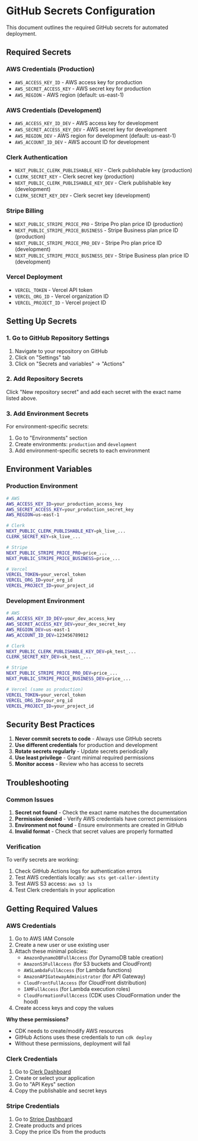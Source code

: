 # GitHub Secrets Configuration

This document outlines the required GitHub secrets for automated deployment.

## Required Secrets

### AWS Credentials (Production)
- `AWS_ACCESS_KEY_ID` - AWS access key for production
- `AWS_SECRET_ACCESS_KEY` - AWS secret key for production
- `AWS_REGION` - AWS region (default: us-east-1)

### AWS Credentials (Development)
- `AWS_ACCESS_KEY_ID_DEV` - AWS access key for development
- `AWS_SECRET_ACCESS_KEY_DEV` - AWS secret key for development
- `AWS_REGION_DEV` - AWS region for development (default: us-east-1)
- `AWS_ACCOUNT_ID_DEV` - AWS account ID for development

### Clerk Authentication
- `NEXT_PUBLIC_CLERK_PUBLISHABLE_KEY` - Clerk publishable key (production)
- `CLERK_SECRET_KEY` - Clerk secret key (production)
- `NEXT_PUBLIC_CLERK_PUBLISHABLE_KEY_DEV` - Clerk publishable key (development)
- `CLERK_SECRET_KEY_DEV` - Clerk secret key (development)

### Stripe Billing
- `NEXT_PUBLIC_STRIPE_PRICE_PRO` - Stripe Pro plan price ID (production)
- `NEXT_PUBLIC_STRIPE_PRICE_BUSINESS` - Stripe Business plan price ID (production)
- `NEXT_PUBLIC_STRIPE_PRICE_PRO_DEV` - Stripe Pro plan price ID (development)
- `NEXT_PUBLIC_STRIPE_PRICE_BUSINESS_DEV` - Stripe Business plan price ID (development)

### Vercel Deployment
- `VERCEL_TOKEN` - Vercel API token
- `VERCEL_ORG_ID` - Vercel organization ID
- `VERCEL_PROJECT_ID` - Vercel project ID

## Setting Up Secrets

### 1. Go to GitHub Repository Settings
1. Navigate to your repository on GitHub
2. Click on "Settings" tab
3. Click on "Secrets and variables" → "Actions"

### 2. Add Repository Secrets
Click "New repository secret" and add each secret with the exact name listed above.

### 3. Add Environment Secrets
For environment-specific secrets:
1. Go to "Environments" section
2. Create environments: `production` and `development`
3. Add environment-specific secrets to each environment

## Environment Variables

### Production Environment
```bash
# AWS
AWS_ACCESS_KEY_ID=your_production_access_key
AWS_SECRET_ACCESS_KEY=your_production_secret_key
AWS_REGION=us-east-1

# Clerk
NEXT_PUBLIC_CLERK_PUBLISHABLE_KEY=pk_live_...
CLERK_SECRET_KEY=sk_live_...

# Stripe
NEXT_PUBLIC_STRIPE_PRICE_PRO=price_...
NEXT_PUBLIC_STRIPE_PRICE_BUSINESS=price_...

# Vercel
VERCEL_TOKEN=your_vercel_token
VERCEL_ORG_ID=your_org_id
VERCEL_PROJECT_ID=your_project_id
```

### Development Environment
```bash
# AWS
AWS_ACCESS_KEY_ID_DEV=your_dev_access_key
AWS_SECRET_ACCESS_KEY_DEV=your_dev_secret_key
AWS_REGION_DEV=us-east-1
AWS_ACCOUNT_ID_DEV=123456789012

# Clerk
NEXT_PUBLIC_CLERK_PUBLISHABLE_KEY_DEV=pk_test_...
CLERK_SECRET_KEY_DEV=sk_test_...

# Stripe
NEXT_PUBLIC_STRIPE_PRICE_PRO_DEV=price_...
NEXT_PUBLIC_STRIPE_PRICE_BUSINESS_DEV=price_...

# Vercel (same as production)
VERCEL_TOKEN=your_vercel_token
VERCEL_ORG_ID=your_org_id
VERCEL_PROJECT_ID=your_project_id
```

## Security Best Practices

1. **Never commit secrets to code** - Always use GitHub secrets
2. **Use different credentials** for production and development
3. **Rotate secrets regularly** - Update secrets periodically
4. **Use least privilege** - Grant minimal required permissions
5. **Monitor access** - Review who has access to secrets

## Troubleshooting

### Common Issues
1. **Secret not found** - Check the exact name matches the documentation
2. **Permission denied** - Verify AWS credentials have correct permissions
3. **Environment not found** - Ensure environments are created in GitHub
4. **Invalid format** - Check that secret values are properly formatted

### Verification
To verify secrets are working:
1. Check GitHub Actions logs for authentication errors
2. Test AWS credentials locally: `aws sts get-caller-identity`
3. Test AWS S3 access: `aws s3 ls`
4. Test Clerk credentials in your application

## Getting Required Values

### AWS Credentials
1. Go to AWS IAM Console
2. Create a new user or use existing user
3. Attach these minimal policies:
   - `AmazonDynamoDBFullAccess` (for DynamoDB table creation)
   - `AmazonS3FullAccess` (for S3 buckets and CloudFront)
   - `AWSLambdaFullAccess` (for Lambda functions)
   - `AmazonAPIGatewayAdministrator` (for API Gateway)
   - `CloudFrontFullAccess` (for CloudFront distribution)
   - `IAMFullAccess` (for Lambda execution roles)
   - `CloudFormationFullAccess` (CDK uses CloudFormation under the hood)
4. Create access keys and copy the values

**Why these permissions?**
- CDK needs to create/modify AWS resources
- GitHub Actions uses these credentials to run `cdk deploy`
- Without these permissions, deployment will fail

### Clerk Credentials
1. Go to [Clerk Dashboard](https://dashboard.clerk.com)
2. Create or select your application
3. Go to "API Keys" section
4. Copy the publishable and secret keys

### Stripe Credentials
1. Go to [Stripe Dashboard](https://dashboard.stripe.com)
2. Create products and prices
3. Copy the price IDs from the products
